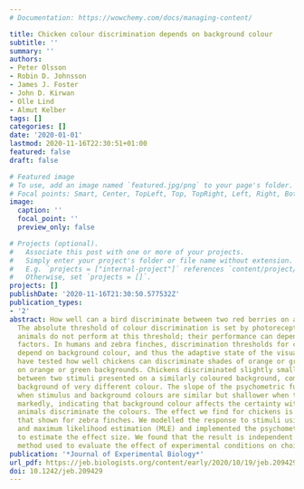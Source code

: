 ```yaml
---
# Documentation: https://wowchemy.com/docs/managing-content/

title: Chicken colour discrimination depends on background colour
subtitle: ''
summary: ''
authors:
- Peter Olsson
- Robin D. Johnsson
- James J. Foster
- John D. Kirwan
- Olle Lind
- Almut Kelber
tags: []
categories: []
date: '2020-01-01'
lastmod: 2020-11-16T22:30:51+01:00
featured: false
draft: false

# Featured image
# To use, add an image named `featured.jpg/png` to your page's folder.
# Focal points: Smart, Center, TopLeft, Top, TopRight, Left, Right, BottomLeft, Bottom, BottomRight.
image:
  caption: ''
  focal_point: ''
  preview_only: false

# Projects (optional).
#   Associate this post with one or more of your projects.
#   Simply enter your project's folder or file name without extension.
#   E.g. `projects = ["internal-project"]` references `content/project/deep-learning/index.md`.
#   Otherwise, set `projects = []`.
projects: []
publishDate: '2020-11-16T21:30:50.577532Z'
publication_types:
- '2'
abstract: How well can a bird discriminate between two red berries on a green background?
  The absolute threshold of colour discrimination is set by photoreceptor noise, but
  animals do not perform at this threshold; their performance can depend on additional
  factors. In humans and zebra finches, discrimination thresholds for colour stimuli
  depend on background colour, and thus the adaptive state of the visual system. We
  have tested how well chickens can discriminate shades of orange or green presented
  on orange or green backgrounds. Chickens discriminated slightly smaller colour differences
  between two stimuli presented on a similarly coloured background, compared to a
  background of very different colour. The slope of the psychometric function is steeper
  when stimulus and background colours are similar but shallower when they differ
  markedly, indicating that background colour affects the certainty with which the
  animals discriminate the colours. The effect we find for chickens is smaller than
  that shown for zebra finches. We modelled the response to stimuli using Bayesian
  and maximum likelihood estimation (MLE) and implemented the psychometric function
  to estimate the effect size. We found that the result is independent of the psychophysical
  method used to evaluate the effect of experimental conditions on choice performance.
publication: '*Journal of Experimental Biology*'
url_pdf: https://jeb.biologists.org/content/early/2020/10/19/jeb.209429
doi: 10.1242/jeb.209429
---
```

